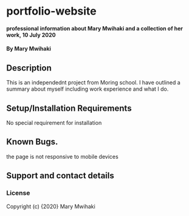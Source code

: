 # portfolio-website
#### professional information about Mary Mwihaki and a collection of her work, 10 July 2020
#### By Mary Mwihaki
## Description
This is an independednt project from Moring school. I have outlined a summary about myself including work experience and what I do.
## Setup/Installation Requirements
No special requirement for installation
## Known Bugs.
the page is not responsive to mobile devices
## Support and contact details
### License
Copyright (c) {2020} Mary Mwihaki
